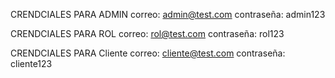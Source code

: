 CRENDCIALES PARA ADMIN
correo: admin@test.com
contraseña: admin123

CRENDCIALES PARA ROL
correo: rol@test.com
contraseña: rol123

CRENDCIALES PARA Cliente
correo: cliente@test.com
contraseña: cliente123

